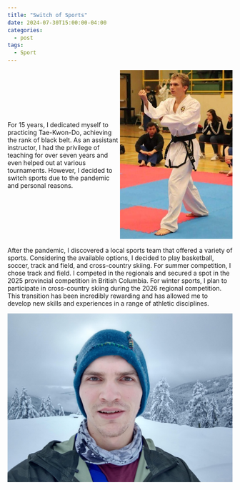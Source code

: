 ```yaml
---
title: "Switch of Sports"
date: 2024-07-30T15:00:00-04:00
categories:
  - post
tags:
  - Sport
---
```


<div style="display: flex; align-items: center; flex-direction: column;">
  <div style="display: flex; align-items: center;">
    <div style="flex: 1;">
      <p>For 15 years, I dedicated myself to practicing Tae-Kwon-Do, achieving the rank of black belt. As an assistant instructor, I had the privilege of teaching for over seven years and even helped out at various tournaments. However, I decided to switch sports due to the pandemic and personal reasons.</p>
    </div>
    <div style="flex: 1; text-align: right;">
      <img src="/assets/images/switchTKD.jpg" alt="Tae-Kwon-Do Tournament">
    </div>
  </div>
  <div>
    <p>After the pandemic, I discovered a local sports team that offered a variety of sports. Considering the available options, I decided to play basketball, soccer, track and field, and cross-country skiing. For summer competition, I chose track and field. I competed in the regionals and secured a spot in the 2025 provincial competition in British Columbia. For winter sports, I plan to participate in cross-country skiing during the 2026 regional competition. This transition has been incredibly rewarding and has allowed me to develop new skills and experiences in a range of athletic disciplines.</p>
  </div>
  <div style="flex: 1; text-align: right;">
    <img src="/assets/images/SportSwitch.jpg" alt="Cross-Country Skiing Photo">
  </div>
</div>

